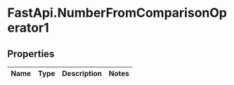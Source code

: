 # FastApi.NumberFromComparisonOperator1

## Properties
Name | Type | Description | Notes
------------ | ------------- | ------------- | -------------
